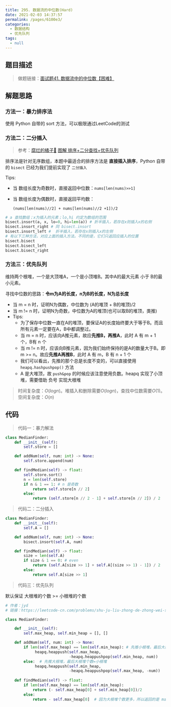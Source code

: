```yaml
---
title: 295. 数据流的中位数(Hard)
date: 2021-02-03 14:37:57
permalink: /pages/6100e3/
categories: 
  - 数据结构
  - 优先队列
tags: 
  - null
---
```




## 题目描述

> 做题链接：[面试题41. 数据流中的中位数【困难】](https://leetcode-cn.com/problems/shu-ju-liu-zhong-de-zhong-wei-shu-lcof/)

<!--more-->

## 解题思路

### 方法一：暴力排序法

使用 Python 自带的 sort 方法，可以极限通过LeetCode的测试

### 方法二：二分插入

> 参考：[腐烂的橘子🍊](https://leetcode-cn.com/u/z1m/)  [图解 排序+二分查找+优先队列](https://leetcode-cn.com/problems/shu-ju-liu-zhong-de-zhong-wei-shu-lcof/solution/you-xian-dui-lie-by-z1m/)

排序法是针对无序数组，本题中最适合的排序方法是 **直接插入排序**，Python 自带的 `bisect` 已经为我们提前实现了 `二分插入` 

Tips:

- 当 数组长度为奇数时，直接返回中位数：`nums[len(nums)>>1]`

- 当 数组长度为偶数时，直接返回平均数：

  `(nums[len(nums)//2] + nums[len(nums)//2 +1])/2`

```python
# a 查找数组；x为插入的元素；lo,hi 约定为数组的范围
bisect.insort(a, x, lo=0, hi=len(a)) # 折半插入，若存在x则插入x的右侧
bisect.insort_right # 同 bisect.insort
bisect.insort_left #  折半插入，若存在x则插入x的左侧
# 有以下三种方法，对应上面的插入方法。不同的是，它们只返回应插入的位置
bisect.bisect
bisect.bisect_left
bisect.bisect_right
```

### 方法三：优先队列

维持两个根堆，一个是大顶堆A，一个是小顶堆B。其中A的最大元素 小于 B的最小元素。

寻找中位数的思路：**令m为A的长度，n为B的长度，N为总长度**

- 当 m = n 时，证明N为偶数，中位数为 (A的堆顶 + B的堆顶)/2
- 当 m != n 时，证明N为奇数，中位数为A的堆顶(也可以取B的堆顶，类推)
- Tips:
  - 为了保存中位数一直在A的堆顶，要保证A的长度始终要大于等于B。而且所有元素一定要在A，B中都调整过。
  - 当 m = n 时，应该向A推元素，故应**先推B，再推A**，此时 A 有 m + 1 个，B有 n 个
  - 当 m != n 时，应该向B推元素，因为我们始终保持的是A的数量大于B。即 m >= n。故应**先推A再推B**，此时 A 有 m，B 有 n + 1 个
  - 我们可以看出，先推的那个总是长度不变的，可以直接使用 `heapq.hashpushpop()` 方法
  - A 是大堆顶，故 `push&pop` 的时候应该注意使用负数。heapq 实现了小顶堆，需要借助 负号 实现大根堆

> 时间复杂度：$O(logn)$。堆插入和删除需要$O(logn)$，查找中位数需要$O(1)$。
> 空间复杂度：$O(n)$

## 代码

> 代码一：暴力解法

```python
class MedianFinder:
    def __init__(self):
        self.store = []

    def addNum(self, num: int) -> None:
        self.store.append(num)

    def findMedian(self) -> float:
        self.store.sort()
        n = len(self.store)
        if n & 1 == 1: # n 是奇数
            return self.store[n // 2]
        else:
            return (self.store[n // 2 - 1] + self.store[n // 2]) / 2
```

> 代码二：二分插入

```python
class MedianFinder:
    def __init__(self):
        self.A = []

    def addNum(self, num: int) -> None:
        bisect.insort(self.A, num)

    def findMedian(self) -> float:
        size = len(self.A)
        if size & 1 == 0: # even
            return (self.A[size >> 1] + self.A[(size >> 1) - 1]) / 2 
        else:
            return self.A[size >> 1]  
```

> 代码三：优先队列

默认保证 大根堆的个数 >= 小根堆的个数

```python
# 作者：jyd
# 链接：https://leetcode-cn.com/problems/shu-ju-liu-zhong-de-zhong-wei-shu-lcof/solution/mian-shi-ti-41-shu-ju-liu-zhong-de-zhong-wei-shu-y/

class MedianFinder:

    def __init__(self):
        self.max_heap, self.min_heap = [], []

    def addNum(self, num: int) -> None:
        if len(self.max_heap) == len(self.min_heap): # 先推小根堆，最后大根堆个数=小根堆+1
             heapq.heappush(self.max_heap,
                            -heapq.heappushpop(self.min_heap, num)) 
        else:  # 先推大根堆，最后大根堆个数=小根堆
             heapq.heappush(self.min_heap,
                            -heapq.heappushpop(self.max_heap, -num))
            
    def findMedian(self) -> float:
        if len(self.max_heap) == len(self.min_heap):
            return (- self.max_heap[0] + self.min_heap[0])/2
        else:
            return - self.max_heap[0]  # 因为大根堆个数更多，所以返回的是 max_heap[0]
```